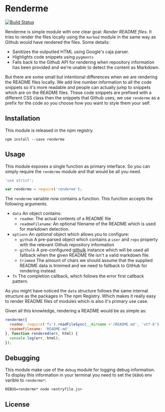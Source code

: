 # Renderme

[![Build Status](https://travis-ci.org/3rd-Eden/renderme.png?branch=master)](https://travis-ci.org/3rd-Eden/renderme)

Renderme is simple module with one clear goal: *Render README files*. It tries
to render the files locally using the `marked` module in the same way as Github
would have rendered the files. Some details:

- Sanitizes the outputted HTML using Google's caja parser.
- Highlights code snippets using `pygments`
- Falls back to the Github API for rendering when repository information has
  been provided and we're unable to detect the content as Markdown.

But there are some small but intentional differences when we are rendering the
README files locally. We add line number information to all the code snippets so
it's more readable and people can actually jump to snippets which are on the
README files. These code snippets are prefixed with a different CSS class then
the snippets that Github uses, we use `renderme` as a prefix for the code so you
choose how you want to style them your self.

## Installation

This module is released in the npm registry.

```
npm install --save renderme
```

## Usage

This module exposes a single function as primary interface. So you can simply
require the `renderme` module and that would be all you need.

```js
'use strict';

var renderme = require('renderme');
```

The `renderme` variable now contains a function. This function accepts the
following arguments.

- `data` An object contains:
  - `readme`: The actual contents of a README file
  - `readmeFilename`: An optional filename of the README which is used for
    markdown detection.
- `options` An *optional* object which allows you to configure:
  - `github` A pre-parsed object which contains a `user` and `repo` property
    with the relevant Github repository information
  - `githulk` A pre-configured [githulk] instance which will be used all
    fallback when the given README file isn't a valid markdown file.
  - `trimmed` The amount of chars we should assume that the supplied README data
    is trimmed and we need to fallback to GitHub for rendering instead.
- `fn` The completion callback, which follows the error first callback pattern.

As you might have noticed the `data` structure follows the same internal
structure as the packages in The npm Registry. Which makes it really easy to
render README files of modules which is also it's primary use case.

Given all this knowledge, rendering a README would be as simple as:

```js
renderme({
  readme: require('fs').readFileSync(__dirname +'/README.md', 'utf-8'),
  readmeFilename: 'README.md'
}, function rendered(err, html) {
  console.log(err, html);
});
```

## Debugging

This module make use of the `debug` module for logging debug information. To
display this information in your terminal you need to set the `DEBUG` env varible
to `renderme*`:

```
DEBUG=renderme* node <entryfile.js>
```

## License

[githulk]: https://github.com/3rd-Eden/githulk
